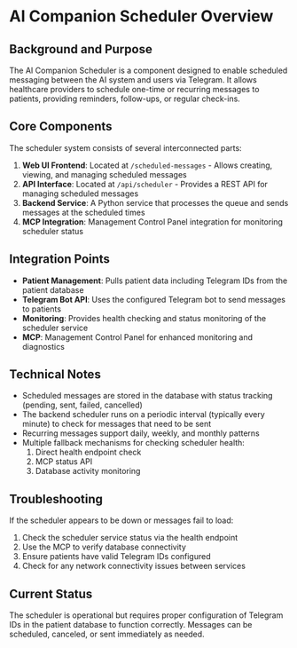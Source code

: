 # AI Companion Scheduler Overview

## Background and Purpose
The AI Companion Scheduler is a component designed to enable scheduled messaging between the AI system and users via Telegram. It allows healthcare providers to schedule one-time or recurring messages to patients, providing reminders, follow-ups, or regular check-ins.

## Core Components
The scheduler system consists of several interconnected parts:

1. **Web UI Frontend**: Located at `/scheduled-messages` - Allows creating, viewing, and managing scheduled messages
2. **API Interface**: Located at `/api/scheduler` - Provides a REST API for managing scheduled messages
3. **Backend Service**: A Python service that processes the queue and sends messages at the scheduled times
4. **MCP Integration**: Management Control Panel integration for monitoring scheduler status

## Integration Points
- **Patient Management**: Pulls patient data including Telegram IDs from the patient database
- **Telegram Bot API**: Uses the configured Telegram bot to send messages to patients
- **Monitoring**: Provides health checking and status monitoring of the scheduler service
- **MCP**: Management Control Panel for enhanced monitoring and diagnostics

## Technical Notes
- Scheduled messages are stored in the database with status tracking (pending, sent, failed, cancelled)
- The backend scheduler runs on a periodic interval (typically every minute) to check for messages that need to be sent
- Recurring messages support daily, weekly, and monthly patterns
- Multiple fallback mechanisms for checking scheduler health:
  1. Direct health endpoint check
  2. MCP status API
  3. Database activity monitoring

## Troubleshooting
If the scheduler appears to be down or messages fail to load:

1. Check the scheduler service status via the health endpoint
2. Use the MCP to verify database connectivity
3. Ensure patients have valid Telegram IDs configured
4. Check for any network connectivity issues between services

## Current Status
The scheduler is operational but requires proper configuration of Telegram IDs in the patient database to function correctly. Messages can be scheduled, canceled, or sent immediately as needed. 